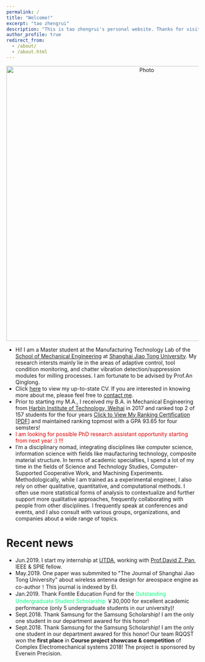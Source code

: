 ```yaml
---
permalink: /
title: "Welcome!"
excerpt: "tao zhengrui"
description: "This is tao zhengrui's personal website. Thanks for visiting!!!"
author_profile: true
redirect_from: 
  - /about/
  - /about.html
---
```


<p align="center">
  <img src="https://zhengruitao.github.io/images/taozhengrui_confer.jpg?raw=true" alt="Photo" style="width: 720px;"/> 
  
</p>


* Hi! I am a Master student at the Manufacturing Technology Lab of the [School of Mechanical Engineering](http://me.sjtu.edu.cn/en/) at [Shanghai Jiao Tong University](http://en.sjtu.edu.cn/). My research intersts mainly lie in the areas of adaptive control, tool condition monitoring, and chatter vibration detection/suppression modules for milling processes. I am fortunate to be advised by Prof.An Qinglong.
* Click [here](http://zhuhanqing.github.io/files/CV_ZHQ.pdf) to view my up-to-state CV. If you are interested in knowing more about me, please feel free to [contact me](https://zhuhanqing.github.io/contact/).
* Prior to starting my M.A., I received my B.A. in Mechanical Engineering from [Harbin Institute of Technology, Weihai](http://en.hitwh.edu.cn/) in 2017 and ranked top 2 of 157 students for the four years [Click to View My Ranking Certification [PDF]](http://zhengruitao.github.io/files/ranking.pdf) and maintained ranking topmost with a GPA 93.65 for four semsters!
* <font color="#dd0000">I am looking for possible PhD research assistant opportunity starting from next year :)  !!!</font>
* I’m a disciplinary nomad, integrating disciplines like computer science, information science with fields like maufacturing technology, composite material structure. In terms of academic specialties, I spend a lot of my time in the fields of Science and Technology Studies, Computer-Supported Cooperative Work, and Machining Experiments. Methodologically, while I am trained as a experimental engineer, I also rely on other qualitative, quantitative, and computational methods. I often use more statistical forms of analysis to contextualize and further support more qualitative approaches, frequently collaborating with people from other disciplines. I frequently speak at conferences and events, and I also consult with various groups, organizations, and companies about a wide range of topics.

# Recent news
* Jun.2019. I start my internship at [UTDA](https://www.cerc.utexas.edu/utda/), working with [Prof.David Z. Pan](http://www.ece.utexas.edu/people/faculty/david-z-pan), IEEE & SPIE fellow.
* May.2019. One paper was submmited to "The Journal of Shanghai Jiao Tong University" about wireless antenna design for areospace engine as co-author！This journal is indexed by EI.
* Jan.2019. Thank Fontile Education Fund for the <font color="#00FF7F"> Outstanding Undergraduate Student Scholarship</font>
 ￥30,000 for excellent academic performance (only 5 undergraduate students in our university)!
* Sept.2018. Thank Samsung for the Samsung Scholarship! I am the only one student in our department awared for this honor!
* Sept.2018. Thank Samsung for the Samsung Scholarship! I am the only one student in our department awared for this honor!
Our team RQQST won the <b>first place</b> in <b>Course project showcase & competition</b> of Complex Electromechanical systems 2018</a>! The project is sponsored by Everwin Precision.</li>
